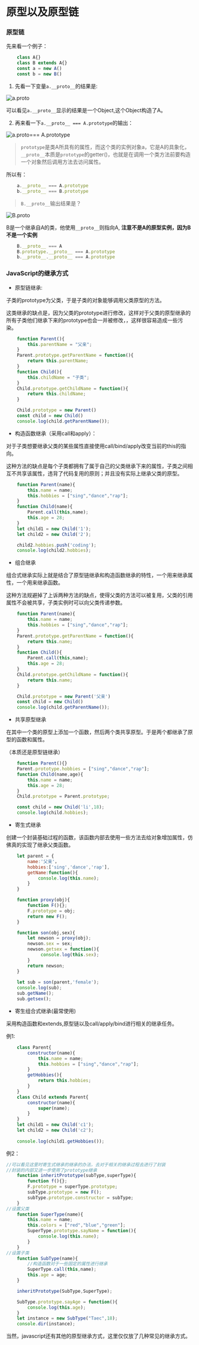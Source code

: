 # 原型以及原型链

### 原型链

先来看一个例子：

```javascript
    class A{}
    class B extends A{}
    const a = new A()
    const b = new B()
```

1. 先看一下变量`a.__proto__`的结果是:

![a.__proto__](./images/1.PNG)

可以看见`a.__proto__`显示的结果是一个Object,这个Object构造了A。

2. 再来看一下`a.__proto__ === A.prototype`的输出：

![a.__proto__=== A.prototype](./images/2.PNG)

> `prototype`是类A所具有的属性，而这个类的实例对象a，它是A的具象化，`__proto__`本质是`prototype`的getter()，也就是在调用一个类方法前要构造一个对象然后调用方法去访问属性。

所以有：

```javascript
    a.__proto__ === A.prototype
    b.__proto__ === B.prototype
```

> `B.__proto__`输出结果是？

![B.__proto__](./images/3.PNG)

B是一个继承自A的类，他使用`__proto__`则指向A, **注意不是A的原型实例，因为B不是一个实例**

```javascript
    B.__proto__ === A
    B.prototype.__proto__ === A.prototype
    b.__proto__.__proto__ === A.prototype
```

### JavaScript的继承方式

- 原型链继承:

子类的prototype为父类，于是子类的对象能够调用父类原型的方法。

这类继承的缺点是，因为父类的prototype进行修改，这样对于父类的原型继承的所有子类他们继承下来的prototype也会一并被修改，，这样很容易造成一些污染。

```javascript
    function Parent(){
        this.parentName = "父亲";
    }
    Parent.prototype.getParentName = function(){
        return this.parentName;
    }
    function Child(){
        this.childName = "子类";
    }
    Child.prototype.getChildName = function(){
        return this.childName;
    }

    Child.prototype = new Parent()
    const child = new Child()
    console.log(child.getParentName());
```

- 构造函数继承（采用call和apply）：

对于子类想要继承父类的某些属性直接使用call/bind/apply改变当前的this的指向。

这种方法的缺点是每个子类都拥有了属于自己的父类继承下来的属性，子类之间相互不共享该属性，违背了代码复用的原则；并且没有实际上继承父类的原型。

```javascript
    function Parent(name){
        this.name = name;
        this.hobbies = ["sing","dance","rap"];
    }
    function Child(name){
        Parent.call(this,name);
        this.age = 28;
    }
    let child1 = new Child('1');
    let child2 = new Child('2');

    child2.hobbies.push('coding');
    console.log(child2.hobbies);
```

- 组合继承

组合式继承实际上就是结合了原型链继承和构造函数继承的特性，一个用来继承属性，一个用来继承函数。

这种方法规避掉了上诉两种方法的缺点，使得父类的方法可以被复用，父类的引用属性不会被共享，子类实例时可以向父类传递参数。

```javascript
    function Parent(name){
        this.name = name;
        this.hobbies = ["sing","dance","rap"];
    }
    Parent.prototype.getParentName = function(){
        return this.name;
    }
    function Child(){
        Parent.call(this,name);
        this.age = 28;
    }
    Child.prototype.getChildName = function(){
        return this.name;
    }

    Child.prototype = new Parent('父亲')
    const child = new Child()
    console.log(child.getParentName());
```

- 共享原型继承

在其中一个类的原型上添加一个函数，然后两个类共享原型。于是两个都继承了原型的函数和属性。

（本质还是原型链继承）

```javascript
    function Parent(){}
    Parent.prototype.hobbies = ["sing","dance","rap"];
    function Child(name,age){
        this.name = name;
        this.age = 28;
    }
    Child.prototype = Parent.prototype;

    const child = new Child('li',18);
    console.log(child.hobbies);
```

- 寄生式继承

创建一个封装基础过程的函数，该函数内部去使用一些方法去给对象增加属性，仿佛真的实现了继承父类函数。

```javascript
    let parent = {
        name:'父亲'，
        hobbies:['sing','dance','rap'],
        getName:function(){
            console.log(this.name);
        }
    }

    function proxy(obj){
        function F(){};
        F.prototype = obj;
        return new F();
    }

    function son(obj,sex){
        let newson = proxy(obj);
        newson.sex = sex;
        newson.getsex = function(){
             console.log(this.sex);
        }
        return newson;
    }
    
    let sub = son(parent,'female');
    console.log(sub);
    sub.getName();
    sub.getsex();

```

- 寄生组合式继承(最常使用)

采用构造函数和extends,原型链以及call/apply/bind进行相关的继承任务。

例1:

```javascript
    class Parent{
        constructor(name){
            this.name = name;
            this.hobbies = ["sing","dance","rap"];
        }
        getHobbies(){
            return this.hobbies;
        }
    }
    class Child extends Parent{
        constructor(name){
            super(name);
        }
    }
    let child1 = new Child('c1');
    let child2 = new Child('c2');
    
    console.log(child1.getHobbies());
```

例2：

```javascript
//可以看见这里时寄生式继承的继承的办法，去对于相关的继承过程去进行了封装
//封装的内部又进一步使用了prototype继承
    function inheritPrototype(subType,superType){
        function f(){};
        F.prototype = superType.prototype;
        subType.prototype = new F();
        subType.prototype.constructor = subType;
    }
//设置父类
    function SuperType(name){
        this.name = name;
        this.colors = ["red","blue","green"];
        SuperType.prototype.sayName = function(){
            console.log(this.name);
        }
    }
//设置子类
    function SubType(name){
        //构造函数对于一些固定的属性进行继承
        SuperType.call(this,name);
        this.age = age;
    }

    inheritPrototype(SubType,SuperType);

    SubType.prototype.sayAge = function(){
        console.log(this.age);
    }
    let instance = new SubType("Taec",18);
    console.dir(instance);
```

当然，javascript还有其他的原型继承方式，这里仅仅放了几种常见的继承方式。


